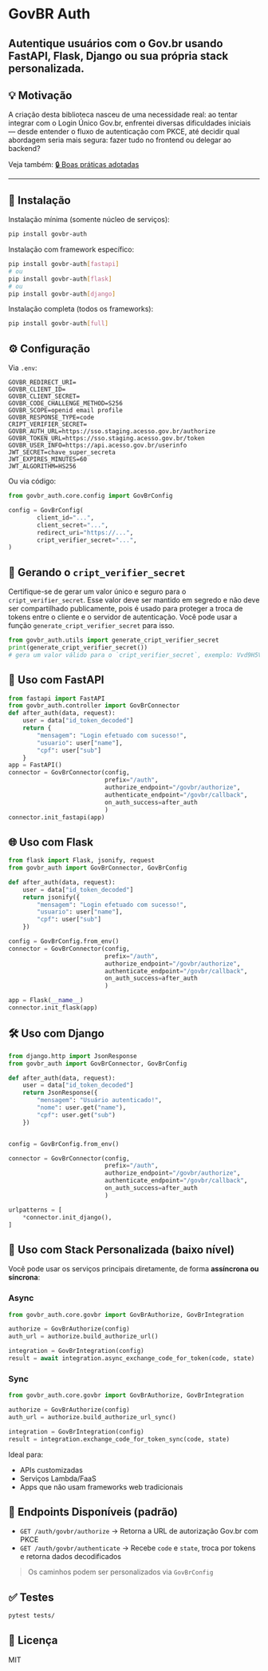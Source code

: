 # GovBR Auth

Autentique usuários com o Gov.br usando FastAPI, Flask, Django ou sua própria stack personalizada.
---

## 💡 Motivação

A criação desta biblioteca nasceu de uma necessidade real: ao tentar integrar com o Login Único Gov.br, enfrentei diversas dificuldades iniciais —
desde entender o fluxo de autenticação com PKCE, até decidir qual abordagem seria mais segura: fazer tudo no frontend ou delegar ao backend?

Veja também: [🔒 Boas práticas adotadas](docs/boas_praticas_adotadas.md)

---
## 🚀 Instalação

Instalação mínima (somente núcleo de serviços):
```bash
pip install govbr-auth
```

Instalação com framework específico:
```bash
pip install govbr-auth[fastapi]
# ou
pip install govbr-auth[flask]
# ou
pip install govbr-auth[django]
```

Instalação completa (todos os frameworks):
```bash
pip install govbr-auth[full]
```

## ⚙️ Configuração

Via `.env`:
```env
GOVBR_REDIRECT_URI=
GOVBR_CLIENT_ID=
GOVBR_CLIENT_SECRET=
GOVBR_CODE_CHALLENGE_METHOD=S256
GOVBR_SCOPE=openid email profile
GOVBR_RESPONSE_TYPE=code
CRIPT_VERIFIER_SECRET=
GOVBR_AUTH_URL=https://sso.staging.acesso.gov.br/authorize
GOVBR_TOKEN_URL=https://sso.staging.acesso.gov.br/token
GOVBR_USER_INFO=https://api.acesso.gov.br/userinfo
JWT_SECRET=chave_super_secreta
JWT_EXPIRES_MINUTES=60
JWT_ALGORITHM=HS256
```

Ou via código:
```python
from govbr_auth.core.config import GovBrConfig

config = GovBrConfig(
        client_id="...",
        client_secret="...",
        redirect_uri="https://...",
        cript_verifier_secret="...",
)
```

## 🔑 Gerando o `cript_verifier_secret`
Certifique-se de gerar um valor único e seguro para o `cript_verifier_secret`.
Esse valor deve ser mantido em segredo e não deve ser compartilhado publicamente, pois é usado para proteger a troca de tokens entre o cliente e o servidor de autenticação.
Você pode usar a função `generate_cript_verifier_secret` para isso.
```python
from govbr_auth.utils import generate_cript_verifier_secret
print(generate_cript_verifier_secret())
# gera um valor válido para o `cript_verifier_secret`, exemplo: Vvd9H5VC2Aqk-dwFOJX6MvQTuZZARmb37y7un9wkj0c=

```

## 🧩 Uso com FastAPI
```python
from fastapi import FastAPI
from govbr_auth.controller import GovBrConnector
def after_auth(data, request):
    user = data["id_token_decoded"]
    return {
        "mensagem": "Login efetuado com sucesso!",
        "usuario": user["name"],
        "cpf": user["sub"]
    }
app = FastAPI()
connector = GovBrConnector(config,
                           prefix="/auth",
                           authorize_endpoint="/govbr/authorize",
                           authenticate_endpoint="/govbr/callback",
                           on_auth_success=after_auth
                           )
connector.init_fastapi(app)
```

## 🌐 Uso com Flask
```python
from flask import Flask, jsonify, request
from govbr_auth import GovBrConnector, GovBrConfig

def after_auth(data, request):
    user = data["id_token_decoded"]
    return jsonify({
        "mensagem": "Login efetuado com sucesso!",
        "usuario": user["name"],
        "cpf": user["sub"]
    })

config = GovBrConfig.from_env()
connector = GovBrConnector(config,
                           prefix="/auth",
                           authorize_endpoint="/govbr/authorize",
                           authenticate_endpoint="/govbr/callback",
                           on_auth_success=after_auth
                           )

app = Flask(__name__)
connector.init_flask(app)
```

## 🛠️ Uso com Django
```python
from django.http import JsonResponse
from govbr_auth import GovBrConnector, GovBrConfig

def after_auth(data, request):
    user = data["id_token_decoded"]
    return JsonResponse({
        "mensagem": "Usuário autenticado!",
        "nome": user.get("name"),
        "cpf": user.get("sub")
    })


config = GovBrConfig.from_env()

connector = GovBrConnector(config,
                           prefix="/auth",
                           authorize_endpoint="/govbr/authorize",
                           authenticate_endpoint="/govbr/callback",
                           on_auth_success=after_auth
                           )

urlpatterns = [
    *connector.init_django(),
]
```

## 🧱 Uso com Stack Personalizada (baixo nível)
Você pode usar os serviços principais diretamente, de forma **assíncrona ou síncrona**:

### Async
```python
from govbr_auth.core.govbr import GovBrAuthorize, GovBrIntegration

authorize = GovBrAuthorize(config)
auth_url = authorize.build_authorize_url()

integration = GovBrIntegration(config)
result = await integration.async_exchange_code_for_token(code, state)
```

### Sync
```python
from govbr_auth.core.govbr import GovBrAuthorize, GovBrIntegration

authorize = GovBrAuthorize(config)
auth_url = authorize.build_authorize_url_sync()

integration = GovBrIntegration(config)
result = integration.exchange_code_for_token_sync(code, state)
```

Ideal para:
- APIs customizadas
- Serviços Lambda/FaaS
- Apps que não usam frameworks web tradicionais



## 📌 Endpoints Disponíveis (padrão)

- `GET /auth/govbr/authorize` → Retorna a URL de autorização Gov.br com PKCE
- `GET /auth/govbr/authenticate` → Recebe `code` e `state`, troca por tokens e retorna dados decodificados

> Os caminhos podem ser personalizados via `GovBrConfig`

## ✅ Testes
```bash
pytest tests/
```

## 📄 Licença
MIT
